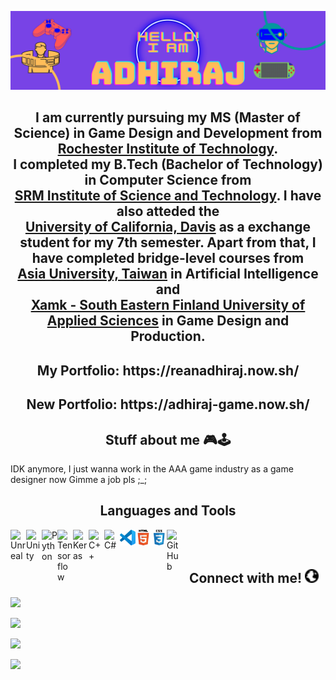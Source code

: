 <p align="center">
<img src="https://github.com/ReanSchwarzer1/ReanSchwarzer1/blob/master/Hello!2.png">
</p>

<!DOCTYPE html>
<html>
<body>
<h2 align="center">I am currently pursuing my MS (Master of Science) in Game Design and Development from <br><a href="https://www.rit.edu/">Rochester Institute of Technology</a>.</br>
I completed my B.Tech (Bachelor of Technology) in Computer Science from <br><a href="https://www.srmist.edu.in/">SRM Institute of Science and Technology</a>. I have also atteded the <br><a href="https://www.ucdavis.edu/">University of California, Davis</a> as a exchange student for my 7th semester. Apart from that, I have completed bridge-level courses from <br><a href="https://www.asia.edu.tw/">Asia University, Taiwan</a> in Artificial Intelligence and <br><a href="https://www.xamk.fi/en/frontpage/">Xamk - South Eastern Finland University of Applied Sciences</a> in Game Design and Production.</h2>
  
<h2 align="center">  My Portfolio: https://reanadhiraj.now.sh/</h2>
<h2 align="center">  New Portfolio: https://adhiraj-game.now.sh/</h2>


<h2 align="center">  Stuff about me 🎮🕹 </h2>

IDK anymore, I just wanna work in the AAA game industry as a game designer now 
  Gimme a job pls ;_;

<h2 align="center">  Languages and Tools </h2>

<img align="left" alt="Unreal" width="25px" src="https://icon-library.net//images/unreal-engine-4-icon/unreal-engine-4-icon-13.jpg" />
<img align="left" alt="Unity" width="25px" src="https://icon-library.net//images/unity-icon/unity-icon-26.jpg" />
<img align="left" alt="Python" width="25px" src="https://icon-library.net//images/icon-python/icon-python-16.jpg" />
<img align="left" alt="Tensorflow" width="25px" src="https://api.iconify.design/logos-tensorflow.svg" />
<img align="left" alt="Keras" width="25px" src="https://img.stackshare.io/service/5601/keras.png" />
<img align="left" alt="C++" width="25px" src="https://user-images.githubusercontent.com/42747200/46140125-da084900-c26d-11e8-8ea7-c45ae6306309.png" />
<img align="left" alt="C#" width="25px" src="https://mpng.subpng.com/20180531/qfb/kisspng-c-programming-basics-for-absolute-beginners-comp-5b106126687fa9.960696831527800102428.jpg" />
<img align="left" alt="Visual Studio Code" width="25px" src="https://raw.githubusercontent.com/github/explore/80688e429a7d4ef2fca1e82350fe8e3517d3494d/topics/visual-studio-code/visual-studio-code.png" />
<img align="left" alt="HTML5" width="25px" src="https://raw.githubusercontent.com/github/explore/80688e429a7d4ef2fca1e82350fe8e3517d3494d/topics/html/html.png" />
<img align="left" alt="CSS3" width="25px" src="https://raw.githubusercontent.com/github/explore/80688e429a7d4ef2fca1e82350fe8e3517d3494d/topics/css/css.png" />
<img align="left" alt="GitHub" width="25px" src="https://cdn4.iconfinder.com/data/icons/iconsimple-logotypes/512/github-512.png" />

<br />
<br />


<h2 align="center">  Connect with me! <img width="22px" src="https://raw.githubusercontent.com/iconic/open-iconic/master/svg/globe.svg" /></h2>
<p>
<a href="https://www.linkedin.com/in/adhiraj-bhagawati-b86426149/">
<img src="https://img.shields.io/badge/linkedin-%233776AB.svg?&style=for-the-badge&logo=linkedin&logoColor=white" />
</a>
</p>

<p>
<a href="https://steamcommunity.com/profiles/76561198855310855/">
<img src="https://img.shields.io/badge/Steam-play%20with%20me-%23000000.svg?&style=for-the-badge&logo=steam" /> 
</a>
</p>

<p>
<a href="https://twitter.com/AlexAdhiraj">
<img src="https://img.shields.io/badge/twitter-follow%20me-%233498DB.svg?&style=for-the-badge&logo=twitter" /> 
</a>
</p>

<p>
<a href="https://www.instagram.com/_reanschwarzer_/">
<img src="https://img.shields.io/badge/instagram-follow%20me-%23E4405F.svg?&style=for-the-badge&logo=instagram" /> 
</a>
</p>


<!--
## Gotta improve my stats!
<img align="left" alt="ReanSchwarzer1's Github Stats" src="https://github-readme-stats.vercel.app/api?username=ReanSchwarzer1&show_icons=true&&theme=radical" />

<!--
**ReanSchwarzer1/ReanSchwarzer1** is a ✨ _special_ ✨ repository because its `README.md` (this file) appears on your GitHub profile.


Here are some ideas to get you started:

- 🔭 I’m currently working on ...
- 🌱 I’m currently learning ...
- 👯 I’m looking to collaborate on ...
- 🤔 I’m looking for help with ...
- 💬 Ask me about ...
- 📫 How to reach me: ...
- 😄 Pronouns: ...
- ⚡ Fun fact: ...
-->
